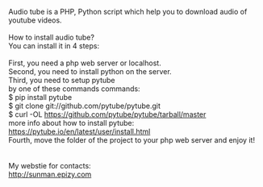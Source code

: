 Audio tube is a PHP, Python script which help you to download audio of youtube videos.<br><br>
How to install audio tube?
<br>
You can install it in 4 steps:<br><br>
First, you need a php web server or localhost.<br>
Second, you need to install python on the server.<br>
Third, you need to setup pytube<br>
by one of these commands commands:<br>
$ pip install pytube<br>
$ git clone git://github.com/pytube/pytube.git<br>
$ curl -OL https://github.com/pytube/pytube/tarball/master<br>
more info about how to install pytube:<br>
https://pytube.io/en/latest/user/install.html<br>
Fourth, move the folder of the project to your php web server and enjoy it!<br>
<br><br>
My webstie for contacts:<br>
http://sunman.epizy.com
